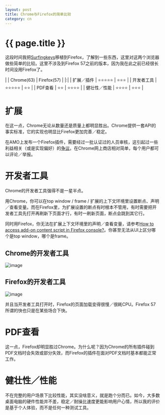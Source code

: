 ```yaml
---
layout: post
title: Chrome与Firefox的简单比较
category: cn
---
```


{{ page.title }}
================

这段时间我把[Surfingkeys](https://github.com/brookhong/Surfingkeys)移植到Firefox，了解到一些东西，这里对这两个浏览器做些简单的比较。这里不涉及到Firefox 57之前的版本，因为我在此之前已经很长时间没用Firefox了。

| | Chrome(63) | Firefox(57) |
|:|
| 扩展／插件 | ⭐⭐⭐⭐⭐ | ⭐⭐⭐ |
| 开发者工具 | ⭐⭐⭐⭐⭐ | ⭐⭐ |
| PDF查看 | ⭐⭐ | ⭐⭐⭐⭐ |
| 健壮性／性能 | ⭐⭐⭐⭐ | ⭐⭐⭐ |


# 扩展

在这一点，Chrome无论从数量还是质量上都明显胜出。Chrome提供一套API的事实标准，它的实现也明显比Firefox更加完善／稳定。

在AMO上发布一个Firefox插件，需要经过一批认证过的人员审核，这引起过一些利益相关（或是实现偏好）的[争议](https://discourse.mozilla.org/t/how-does-review-of-addons-works-and-why-you-dont-need-to-write-add-ons-for-firefox/11980)。在Chrome网上商店相对简单，每个用户都可以评论／举报。

# 开发者工具

Chrome的开发者工具强得不是一星半点。

用Chrome，你可以在top window / frame / 扩展的上下文环境里设置断点、声明／查看变量。而在Firefox里，为扩展设置的断点有时根本不管用，有时需要把开发者工具先打开再刷新下页面才行，有时一刷新页面，断点会跳到其它行。

同时用Firefox，你无法在扩展上下文环境里的声明／查看变量，请参考[How to access add-on content script in Firefox console?](https://stackoverflow.com/questions/42571706/how-to-access-add-on-content-script-in-firefox-console)。你甚至无法从UI上区分哪个是top window，哪个是frame。

## Chrome的开发者工具
![image](https://user-images.githubusercontent.com/288207/34869456-e93d7f48-f7c1-11e7-944d-07b62e5e07ba.png)

## Firefox的开发者工具
![image](https://user-images.githubusercontent.com/288207/34869496-0efcb64a-f7c2-11e7-8995-951723b40aa4.png)

并且当开发者工具打开时，Firefox的页面加载变得很慢／很耗CPU。Firefox 57所谓的快也只是在某些场合下快。

# PDF查看

这一点，Firefox却明显胜过Chrome。为什么呢？因为Chrome的所有插件碰到PDF文档时会失效或部分失效，而Firefox的插件在面对PDF文档时基本都能正常工作。

# 健壮性／性能

不在完整的用户场景下比较性能，其实没啥意义，就是跑个分而已。如今，大多数桌面电脑的硬件性能并不差，稳定／耐操比速度更能影响用户心情，所以我的评价是基于个人体验，而不是任何一种测试工具。
